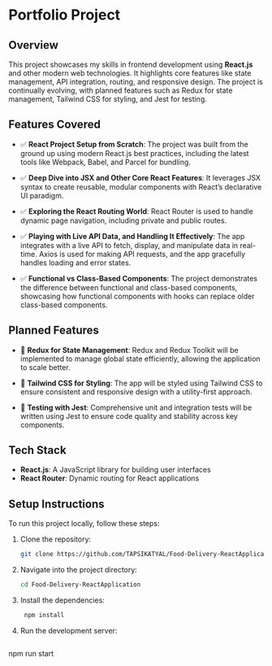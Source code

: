 # Portfolio Project

## Overview

This project showcases my skills in frontend development using **React.js** and other modern web technologies. It highlights core features like state management, API integration, routing, and responsive design. The project is continually evolving, with planned features such as Redux for state management, Tailwind CSS for styling, and Jest for testing.

## Features Covered

- ✅ **React Project Setup from Scratch**: The project was built from the ground up using modern React.js best practices, including the latest tools like Webpack, Babel, and Parcel for bundling.
  
- ✅ **Deep Dive into JSX and Other Core React Features**: It leverages JSX syntax to create reusable, modular components with React’s declarative UI paradigm.

- ✅ **Exploring the React Routing World**: React Router is used to handle dynamic page navigation, including private and public routes.

- ✅ **Playing with Live API Data, and Handling It Effectively**: The app integrates with a live API to fetch, display, and manipulate data in real-time. Axios is used for making API requests, and the app gracefully handles loading and error states.

- ✅ **Functional vs Class-Based Components**: The project demonstrates the difference between functional and class-based components, showcasing how functional components with hooks can replace older class-based components.

## Planned Features

- 🚧 **Redux for State Management**: Redux and Redux Toolkit will be implemented to manage global state efficiently, allowing the application to scale better.
  
- 🚧 **Tailwind CSS for Styling**: The app will be styled using Tailwind CSS to ensure consistent and responsive design with a utility-first approach.

- 🚧 **Testing with Jest**: Comprehensive unit and integration tests will be written using Jest to ensure code quality and stability across key components.

## Tech Stack

- **React.js**: A JavaScript library for building user interfaces
- **React Router**: Dynamic routing for React applications

## Setup Instructions

To run this project locally, follow these steps:

1. Clone the repository:
   ```bash
   git clone https://github.com/TAPSIKATYAL/Food-Delivery-ReactApplication.git
2. Navigate into the project directory:
    ```bash
    cd Food-Delivery-ReactApplication
4. Install the dependencies:
   ```bash
    npm install
6. Run the development server:
   ```bash
  npm run start


